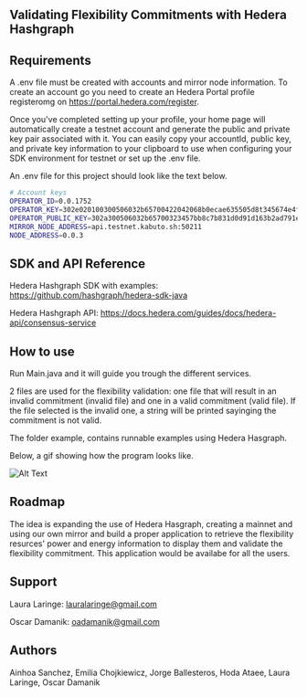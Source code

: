## Validating Flexibility Commitments with Hedera Hashgraph 





## Requirements 
A .env file must be created with accounts and mirror node information.
To create an account go you need to create an Hedera Portal profile registeromg on https://portal.hedera.com/register.

Once you've completed setting up your profile, your home page will automatically create a testnet account and generate the public and private key pair associated with it. You can easily copy your accountId, public key, and private key information to your clipboard to use when configuring your SDK environment for testnet or set up the .env file. 

An .env file for this project should look like the text below.

```bash
# Account keys
OPERATOR_ID=0.0.1752
OPERATOR_KEY=302e020100300506032b65700422042068b0ecae635505d8t345674e4f7d8b5b52682e419068acd225
OPERATOR_PUBLIC_KEY=302a300506032b65700323457bb8c7b831d0d91d163b2ad791e75064f6015b2f5a621c2aea3eaec
MIRROR_NODE_ADDRESS=api.testnet.kabuto.sh:50211
NODE_ADDRESS=0.0.3
```

## SDK and API Reference
Hedera Hashgraph SDK with examples: https://github.com/hashgraph/hedera-sdk-java

Hedera Hashgraph API: https://docs.hedera.com/guides/docs/hedera-api/consensus-service

## How to use
Run Main.java and it will guide you trough the different services.

2 files are used for the flexibility validation: one file that will result in an invalid commitment (invalid file) and one in a valid commitment (valid file). If the file selected is the invalid one, a string will be printed sayinging the commitment is not valid.

The folder example, contains runnable examples using Hedera Hasgraph.

Below, a gif showing how the program looks like.

![Alt Text](https://media.giphy.com/media/ZY325sL6acFW3U3ic3/giphy.gif)

## Roadmap
The idea is expanding the use of Hedera Hasgraph, creating a mainnet and using our own mirror and build a proper application to retrieve the flexibility resurces' power and energy information to display them and validate the flexibility commitment. This application would be availabe for all the users.

## Support
Laura Laringe: lauralaringe@gmail.com 

Oscar Damanik: oadamanik@gmail.com

## Authors
Ainhoa Sanchez, Emilia Chojkiewicz, Jorge Ballesteros, Hoda Ataee, Laura Laringe, Oscar Damanik

